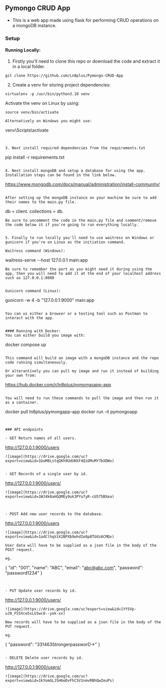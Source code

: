 ## Pymongo CRUD App
- This is a web app made using flask for performing CRUD operations on a mongoDB instance.


### Setup
#### Running Locally:
1. Firstly you'll need to clone this repo or download the code and extract it in a local folder.

```
git clone https://github.com/Ln8plus/Pymongo-CRUD-App
```


2. Create a venv for storing project dependencies:

```
virtualenv -p /usr/bin/python3.10 venv
```

Activate the venv on Linux by using:
```
source venv/bin/activate

Alternatively on Windows you might use:

```
venv\Scripts\activate
```


3. Next install required dependencies from the requirements.txt

```
pip install -r requirements.txt
```

4. Next install mongoDB and setup a database for using the app. Installation steps can be found in the link below.

```
https://www.mongodb.com/docs/manual/administration/install-community/
```

After setting up the mongoDB instance on your machine be sure to add their names to the main.py file.

```
db = client.<MongoDB-databasename>
collections = db.<CollectionName>
```
Be sure to uncomment the code in the main.py file and comment/remove the code below it if you're going to run everything locally.


5. Finally to run locally you'll need to use waitress on Windows or gunicorn if you're on Linux as the initiation command. 

Waitress command (Windows):

```
waitress-serve --host 127.0.0.1 main:app
```
Be sure to remember the port as you might need it during using the app, then you will need to add it at the end of your localhost address such as 127.0.0.1:8080


Gunicorn command (Linux):

```
gunicorn -w 4 -b "127.0.0.1:9000" main:app
```

You can us either a browser or a testing tool such as Postman to interact with the app.


#### Running with Docker:
You can either build you image with:

```
docker compose up
```

This command will build an image with a mongoDB instance and the repo code running simultaneously. 

Or alterantively you can pull my image and run it instead of building your own from: 
```
https://hub.docker.com/r/ln8plus/pymongoapp-app
```

You will need to run these commands to pull the image and then run it as a container.
```
docker pull ln8plus/pymongapp-app
docker run -it pymongoapp
```


### API endpoints

- GET Return names of all users.
```
http://127.0.0.1:9000/users
```
![image](https://drive.google.com/uc?export=view&id=1GoM8LstqGKh9UdUKkF4QiOMvMY7bXDWx)


- GET Records of a single user by id.
```
http://127.0.0.1:9000/users/<id>
```
![image](https://drive.google.com/uc?export=view&id=1WJ4k0aHGQMEy9uk3PYo7yR-cU575BXea)



- POST Add new user records to the database.
```
http://127.0.0.1:9000/users
```
![image](https://drive.google.com/uc?export=view&id=1adClhqVzX2BPXb9whdIe8p8TUdzACMQx)

User data will have to be supplied as a json file in the body of the POST request.

eg.
```
{
    "id": "001",
    "name": "ABC",
    "email": "abc@abc.com",
    "password": "password1234"
}
```


- PUT Update user records by id.
```
http://127.0.0.1:9000/users/<id>
```
![image](https://drive.google.com/uc?export=view&id=1YY5Vp-uJ0_FS5Xce5sLU3wc8--yok-xv)

New records will have to be supplied as a json file in the body of the PUT request.

eg.
```
{
    "password": "331463StrongerpassworD->"
}
```

- DELETE Delete user records by id.
```
http://127.0.0.1:9000/users/<id>
```
![image](https://drive.google.com/uc?export=view&id=1kYomGLJSH6eDvFhC5V1nmvRBhQwZeuPs)
